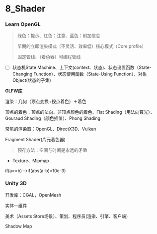 # 8_Shader

### Learn OpenGL

> 绿色：提示、红色：注意、蓝色：附加信息
>
> 早期的立即渲染模式（不灵活、效率低）核心模式（Core profile）
>
> 固定管线、（着色器）可编程管线

- [ ] 状态机State Machine、上下文(context、状态)、状态设置函数（State-Changing Function）、状态使用函数（State-Using Function）、对象Object(状态的子集)

**GLFW库**

渲染：几何（顶点变换+视点着色）＋着色

顶点的着色：顶点的法向、非顶点颜色的着色、Flat Shading（用法向算光）、Gouraud Shading（颜色插值）、Phong Shading

常见的渲染器：OpenGL、DirectX3D、Vulkan

Fragment Shader(片元着色器)

> 预存方法：空间与时间是永远的矛盾

* Texture、Mipmap

if(a==b)-->if(abs(a-b)<10e-3)

### Unity 3D

开发库：CGAL，OpenMesh

实体—组件

美术（Assets Store场景）、策划、程序员(渲染、引擎、客户端)

Shadow Map

